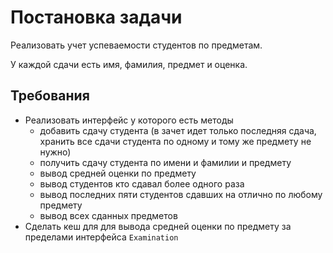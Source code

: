# Постановка задачи

Реализовать учет успеваемости студентов по предметам. 

У каждой сдачи есть имя, фамилия, предмет и оценка.

## Требования
- Реализовать интерфейс у которого есть методы
  - добавить сдачу студента (в зачет идет только последняя сдача, хранить все сдачи студента по одному и тому же предмету не нужно)
  - получить сдачу студента по имени и фамилии и предмету
  - вывод средней оценки по предмету
  - вывод студентов кто сдавал более одного раза
  - вывод последних пяти студентов сдавших на отлично по любому предмету
  - вывод всех сданных предметов
- Сделать кеш для для вывода средней оценки по предмету за пределами интерфейса `Examination`


